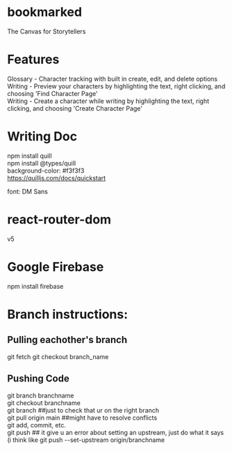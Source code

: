# bookmarked
The Canvas for Storytellers
# Features
Glossary - Character tracking with built in create, edit, and delete options\
Writing - Preview your characters by highlighting the text, right clicking, and choosing 'Find Character Page'\
Writing - Create a character while writing by highlighting the text, right clicking, and choosing 'Create Character Page'


# Writing Doc
npm install quill\
npm install @types/quill\
background-color: #f3f3f3\
https://quilljs.com/docs/quickstart

font: DM Sans
# react-router-dom
v5

# Google Firebase
npm install firebase 

# Branch instructions:

## Pulling eachother's branch
git fetch
git checkout branch_name

## Pushing Code
git branch branchname\
git checkout branchname\
git branch ##just to check that ur on the right branch\
git pull origin main ##might have to resolve conflicts\
git add, commit, etc. \
git push ## it give u an error about setting an upstream, just do what it says (i think like git push --set-upstream origin/branchname
